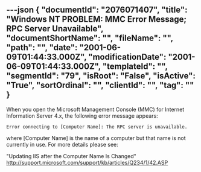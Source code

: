 ---json
{
  "documentId": "2076071407",
  "title": "Windows NT PROBLEM: MMC Error Message; RPC Server Unavailable",
  "documentShortName": "",
  "fileName": "",
  "path": "",
  "date": "2001-06-09T01:44:33.000Z",
  "modificationDate": "2001-06-09T01:44:33.000Z",
  "templateId": "",
  "segmentId": "79",
  "isRoot": "False",
  "isActive": "True",
  "sortOrdinal": "",
  "clientId": "",
  "tag": ""
}
---

When you open the Microsoft Management Console (MMC) for Internet Information Server 4.x, the following error message appears:

    Error connecting to [Computer Name]: The RPC server is unavailable.

where [Computer Name] is the name of a computer but that name is not currently in use. For more details please see:

&quot;Updating IIS after the Computer Name Is Changed&quot;
http://support.microsoft.com/support/kb/articles/Q234/1/42.ASP
